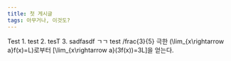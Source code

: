 ```yaml
---
title: 첫 게시글
tags: 아무거나, 이것도?
---
```


Test 1.
test 2.
tesT 3.
sadfasdf
ㄱㄱ
test /frac{3}{5}
극한 \(\lim_{x\rightarrow a}f(x)=L\)로부터 \[\lim_{x\rightarrow a}(3f(x))=3L\]을 얻는다.
